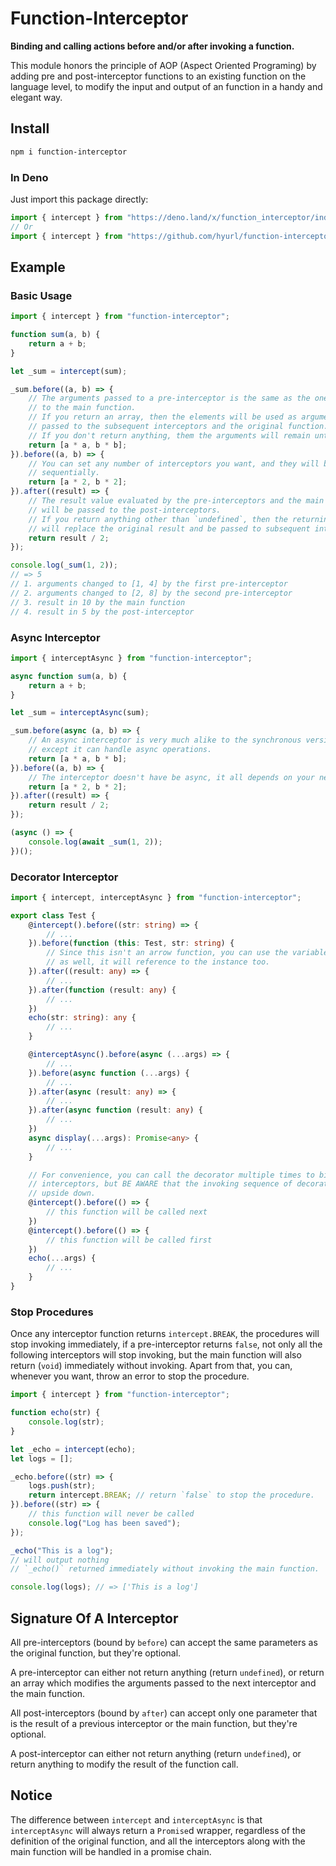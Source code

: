 # Function-Interceptor

**Binding and calling actions before and/or after invoking a function.**

This module honors the principle of AOP (Aspect Oriented Programing) by adding 
pre and post-interceptor functions to an existing function on the language level,
to modify the input and output of an function in a handy and elegant way.

## Install

```sh
npm i function-interceptor
```

### In Deno

Just import this package directly:

```ts
import { intercept } from "https://deno.land/x/function_interceptor/index.ts";
// Or
import { intercept } from "https://github.com/hyurl/function-interceptor/raw/master/index.ts";
```

## Example

### Basic Usage

```javascript
import { intercept } from "function-interceptor";

function sum(a, b) {
    return a + b;
}

let _sum = intercept(sum);

_sum.before((a, b) => {
    // The arguments passed to a pre-interceptor is the same as the ones passed
    // to the main function.
    // If you return an array, then the elements will be used as arguments
    // passed to the subsequent interceptors and the original function.
    // If you don't return anything, them the arguments will remain untouched.
    return [a * a, b * b];
}).before((a, b) => {
    // You can set any number of interceptors you want, and they will be called
    // sequentially.
    return [a * 2, b * 2];
}).after((result) => {
    // The result value evaluated by the pre-interceptors and the main function
    // will be passed to the post-interceptors.
    // If you return anything other than `undefined`, then the returning value
    // will replace the original result and be passed to subsequent interceptors.
    return result / 2;
});

console.log(_sum(1, 2));
// => 5
// 1. arguments changed to [1, 4] by the first pre-interceptor
// 2. arguments changed to [2, 8] by the second pre-interceptor
// 3. result in 10 by the main function
// 4. result in 5 by the post-interceptor
```

### Async Interceptor

```javascript
import { interceptAsync } from "function-interceptor";

async function sum(a, b) {
    return a + b;
}

let _sum = interceptAsync(sum);

_sum.before(async (a, b) => {
    // An async interceptor is very much alike to the synchronous version, 
    // except it can handle async operations.
    return [a * a, b * b];
}).before((a, b) => {
    // The interceptor doesn't have be async, it all depends on your needs.
    return [a * 2, b * 2];
}).after((result) => {
    return result / 2;
});

(async () => {
    console.log(await _sum(1, 2));
})();
```

### Decorator Interceptor

```typescript
import { intercept, interceptAsync } from "function-interceptor";

export class Test {
    @intercept().before((str: string) => {
        // ...
    }).before(function (this: Test, str: string) {
        // Since this isn't an arrow function, you can use the variable `this` 
        // as well, it will reference to the instance too.
    }).after((result: any) => {
        // ...
    }).after(function (result: any) {
        // ...
    })
    echo(str: string): any {
        // ...
    }

    @interceptAsync().before(async (...args) => {
        // ...
    }).before(async function (...args) {
        // ...
    }).after(async (result: any) => {
        // ...
    }).after(async function (result: any) {
        // ...
    })
    async display(...args): Promise<any> {
        // ...
    }

    // For convenience, you can call the decorator multiple times to bind 
    // interceptors, but BE AWARE that the invoking sequence of decorators are 
    // upside down.
    @intercept().before(() => {
        // this function will be called next
    })
    @intercept().before(() => {
        // this function will be called first
    })
    echo(...args) {
        // ...
    }
}
```

### Stop Procedures

Once any interceptor function returns `intercept.BREAK`, the procedures will 
stop invoking immediately, if a pre-interceptor returns `false`, not only
all the following interceptors will stop invoking, but the main function will
also return (`void`) immediately without invoking. Apart from that, you can, 
whenever you want, throw an error to stop the procedure.

```javascript
import { intercept } from "function-interceptor";

function echo(str) {
    console.log(str);
}

let _echo = intercept(echo);
let logs = [];

_echo.before((str) => {
    logs.push(str);
    return intercept.BREAK; // return `false` to stop the procedure.
}).before((str) => {
    // this function will never be called
    console.log("Log has been saved");
});

_echo("This is a log");
// will output nothing
// `_echo()` returned immediately without invoking the main function.

console.log(logs); // => ['This is a log']
```

## Signature Of A Interceptor

All pre-interceptors (bound by `before`) can accept the same parameters as the
original function, but they're optional.

A pre-interceptor can either not return anything (return `undefined`), or return
an array which modifies the arguments passed to the next interceptor and the
main function.

All post-interceptors (bound by `after`) can accept only one parameter that is
the result of a previous interceptor or the main function, but they're optional.

A post-interceptor can either not return anything (return `undefined`), or
return anything to modify the result of the function call.

## Notice

The difference between `intercept` and `interceptAsync` is that `interceptAsync`
will always return a `Promise`d wrapper, regardless of the definition of the 
original function, and all the interceptors along with the main function will be
handled in a promise chain.
